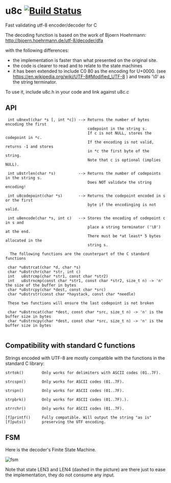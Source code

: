 # u8c  [![Build Status](https://travis-ci.org/rdentato/u8c.svg?branch=master)](https://travis-ci.org/rdentato/u8c) 

Fast validating utf-8 encoder/decoder for C

 The decoding function is based on the work of Bjoern Hoehrmann:
    http://bjoern.hoehrmann.de/utf-8/decoder/dfa

 with the following differences:
   - the implementation is faster than what presented on the original site.
   - the code is clearer to read and to relate to the state machines
   - it has been extended to include C0 80 as the encoding for U+0000.
     (see https://en.wikipedia.org/wiki/UTF-8#Modified_UTF-8 )
     and treats '\0' as the string terminator.

 To use it, include u8c.h in your code and link against u8c.c


## API

```
 int u8next(char *s [, int *c]) --> Returns the number of bytes encoding the first
                                    codepoint in the string s.
                                    If c is not NULL, stores the codepoint in *c.
                                    If the encoding is not valid, returns -1 and stores
                                    in *c the first byte of the string.
                                    Note that c is optional (implies NULL).

 int u8strlen(char *s)          --> Returns the number of codepoints in the string s.
                                    Does NOT validate the string encoding!

 int u8codepoint(char *s)       --> Returns the codepoint encoded in s or the first
                                    byte if the encodinging is not valid.

 int u8encode(char *s, int c)   --> Stores the encoding of codepoint c in s and
                                    place a string terminator ('\0') at the end.
                                    There must be *at least* 5 bytes allocated in the
                                    string s.
 	
  The following functions are the counterpart of the C standard functions

 char *u8strcat(char *d, char *s)
 char *u8strchr(char *str, int c)
 int   u8strcmp(char *str1, const char *str2)  
 int   u8strncmp(const char *str1, const char *str2, size_t n) -> 'n' the size of the buffer in bytes
 char *u8strcpy(char *dest, const char *src)
 char *u8strstr(const char *haystack, const char *needle)

 These two functions will ensure the last codepoint is not broken

 char *u8strncat(char *dest, const char *src, size_t n) -> 'n' is the buffer size in bytes
 char *u8strncpy(char *dest, const char *src, size_t n) -> 'n' is the buffer size in bytes
 

```
##  Compatibility with standard C functions

Strings encoded with UTF-8 are mostly compatible with the functions in
the standard C library:

```
strtok()        Only works for delimiters with ASCII codes (01..7F).
  
strcspn()       Only works for ASCII codes (01..7F).
  
strspn()        Only works for ASCII codes (01..7F).
  
strpbrk()       Only works for ASCII codes (01..7F).).
  
strrchr()       Only works for ASCII codes (01..7F).
  
[f]printf()     Fully compatible. Will output the string "as is"
[f]puts()       preserving the UTF encoding.

```

## FSM
Here is the decoder's Finite State Machine.

![fsm](https://user-images.githubusercontent.com/48629/60005257-6c5b4300-966e-11e9-81e7-4b8e25b53ddd.png)

Note that state LEN3 and LEN4 (dashed in the picture) are there just to ease the implementation, they do not 
consume any input.
